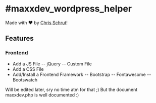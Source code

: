#maxxdev_wordpress_helper
=====================
Made with :heart: by [Chris Schrut](https://twitter.com/chrisschrut)!

## Features

### Frontend
- Add a JS File
-- jQuery
-- Custom File
- Add a CSS File
- Add/Install a Frontend Framework
-- Bootstrap
-- Fontawesome
-- Bootswatch



Will be edited later, sry no time atm for that ;)
But the document maxxdev.php is well documented :)

